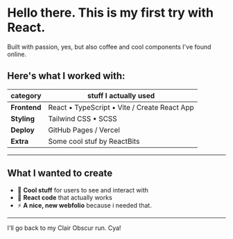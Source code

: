 # Hello there. This is my first try with React.

Built with passion, yes, but also coffee and cool components I've found online.


## Here's what I worked with:

| category     | stuff I actually used                        |
|--------------|----------------------------------------------|
| **Frontend** | React • TypeScript • Vite / Create React App |
| **Styling**  | Tailwind CSS • SCSS                          |
| **Deploy**   | GitHub Pages / Vercel                        |
| **Extra**    | Some cool stuf by ReactBits                  |

---

## What I wanted to create

- 🌈 **Cool stuff** for users to see and interact with
- 🧭 **React code** that actually works
- ⚡ **A nice, new webfolio** because i needed that.

---

I'll go back to my Clair Obscur run. Cya!
